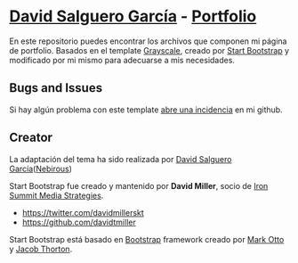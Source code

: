 # [David Salguero García](http://soy.nebirous.es/) - [Portfolio](http://startbootstrap.com/template-overviews/grayscale/)

En este repositorio puedes encontrar los archivos que componen mi página de portfolio. Basados en el template 
[Grayscale](http://startbootstrap.com/template-overviews/grayscale/), creado por [Start Bootstrap](http://startbootstrap.com/) y modificado por mi mismo para adecuarse a mis necesidades.

## Bugs and Issues

Si hay algún problema con este template [abre una incidencia](https://github.com/IronSummitMedia/startbootstrap-grayscale/issues) en mi github. 

## Creator

La adaptación del tema ha sido realizada por [David Salguero García](http://soy.nebirous.es)([Nebirous](http://twitter.com/nebirous))

Start Bootstrap fue creado y mantenido por **David Miller**, socio de [Iron Summit Media Strategies](http://www.ironsummitmedia.com/).

* https://twitter.com/davidmillerskt
* https://github.com/davidtmiller

Start Bootstrap está basado en [Bootstrap](http://getbootstrap.com/) framework creado por [Mark Otto](https://twitter.com/mdo) y [Jacob Thorton](https://twitter.com/fat).
